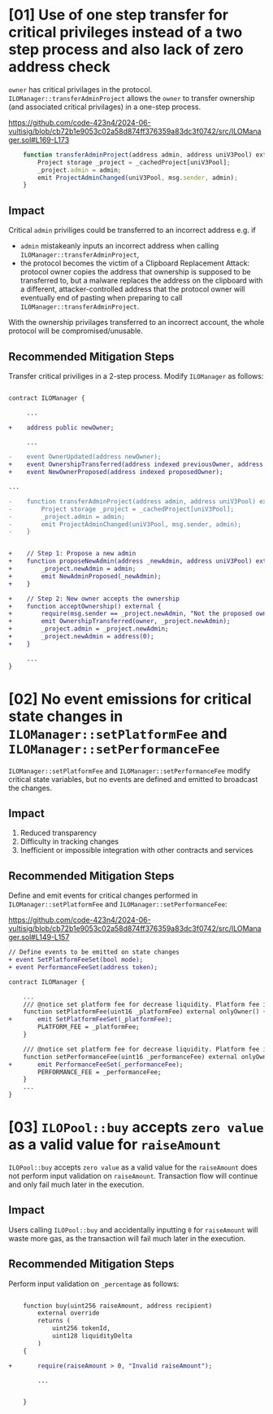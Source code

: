 # [01] Use of one step transfer for critical privileges instead of a two step process and also lack of zero address check

`owner` has critical privilages in the protocol. `ILOManager::transferAdminProject` allows the `owner` to transfer ownership (and associated critical privilages) in a one-step process.

https://github.com/code-423n4/2024-06-vultisig/blob/cb72b1e9053c02a58d874ff376359a83dc3f0742/src/ILOManager.sol#L169-L173

```javascript
    function transferAdminProject(address admin, address uniV3Pool) external override onlyProjectAdmin(uniV3Pool) {
        Project storage _project = _cachedProject[uniV3Pool];
        _project.admin = admin;
        emit ProjectAdminChanged(uniV3Pool, msg.sender, admin);
    }
```

## Impact

Critical `admin` priviliges could be transferred to an incorrect address e.g. if
- `admin` mistakeanly inputs an incorrect address when calling `ILOManager::transferAdminProject`,
- the protocol becomes the victim of a Clipboard Replacement Attack: protocol owner copies the address that ownership is supposed to be transferred to, but a malware replaces the address on the clipboard with a different, attacker-controlled address that the protocol owner will eventually end of pasting when preparing to call `ILOManager::transferAdminProject`.

With the ownership privilages transferred to an incorrect account, the whole protocol will be compromised/unusable.

## Recommended Mitigation Steps

Transfer critical priviliges in a 2-step process. Modify `ILOManager` as follows:

```diff

contract ILOManager {

     ...

+    address public newOwner;

     ...

-    event OwnerUpdated(address newOwner);
+    event OwnershipTransferred(address indexed previousOwner, address indexed newOwner);
+    event NewOwnerProposed(address indexed proposedOwner);

...

-    function transferAdminProject(address admin, address uniV3Pool) external override onlyProjectAdmin(uniV3Pool) {
-        Project storage _project = _cachedProject[uniV3Pool];
-        _project.admin = admin;
-        emit ProjectAdminChanged(uniV3Pool, msg.sender, admin);
-    }


+    // Step 1: Propose a new admin
+    function proposeNewAdmin(address _newAdmin, address uniV3Pool) external onlyAuthorized {
+        _project.newAdmin = admin;
+        emit NewAdminProposed(_newAdmin);
+    }

+    // Step 2: New owner accepts the ownership
+    function acceptOwnership() external {
+        require(msg.sender == _project.newAdmin, "Not the proposed owner");
+        emit OwnershipTransferred(owner, _project.newAdmin);
+        _project.admin = _project.newAdmin;
+        _project.newAdmin = address(0);
+    }

     ...
}
```

# [02] No event emissions for critical state changes in `ILOManager::setPlatformFee` and `ILOManager::setPerformanceFee`

`ILOManager::setPlatformFee` and `ILOManager::setPerformanceFee` modify critical state variables, but no events are defined and emitted to broadcast the changes.

## Impact

1. Reduced transparency
2. Difficulty in tracking changes
3. Inefficient or impossible integration with other contracts and services


## Recommended Mitigation Steps

Define and emit events for critical changes performed in `ILOManager::setPlatformFee` and `ILOManager::setPerformanceFee`:


https://github.com/code-423n4/2024-06-vultisig/blob/cb72b1e9053c02a58d874ff376359a83dc3f0742/src/ILOManager.sol#L149-L157
```diff
// Define events to be emitted on state changes
+ event SetPlatformFeeSet(bool mode);
+ event PerformanceFeeSet(address token);

contract ILOManager {

    ...
    /// @notice set platform fee for decrease liquidity. Platform fee is imutable among all project's pools
    function setPlatformFee(uint16 _platformFee) external onlyOwner() {
+       emit SetPlatformFeeSet(_platformFee);
        PLATFORM_FEE = _platformFee;
    }

    /// @notice set platform fee for decrease liquidity. Platform fee is imutable among all project's pools
    function setPerformanceFee(uint16 _performanceFee) external onlyOwner() {
+       emit PerformanceFeeSet(_performanceFee);
        PERFORMANCE_FEE = _performanceFee;
    }
    ...
}
```

# [03] `ILOPool::buy` accepts `zero value` as a valid value for `raiseAmount`

`ILOPool::buy` accepts `zero value` as a valid value for the `raiseAmount` does not perform input validation on `raiseAmount`. Transaction flow will continue and only fail much later in the execution. 

## Impact 
Users calling `ILOPool::buy` and accidentally inputting `0` for `raiseAmount` will waste more gas, as the transaction will fail much later in the execution.

## Recommended Mitigation Steps

Perform input validation on `_percentage` as follows:

```diff

    function buy(uint256 raiseAmount, address recipient)
        external override 
        returns (
            uint256 tokenId,
            uint128 liquidityDelta
        )
    {

+       require(raiseAmount > 0, "Invalid raiseAmount");

        ...


    }
```
